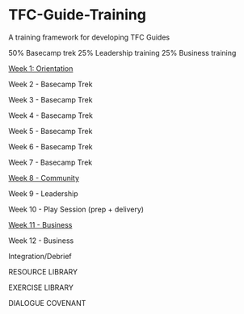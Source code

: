 # TFC-Guide-Training

A training framework for developing TFC Guides

50% Basecamp trek
25% Leadership training
25% Business training

[Week 1: Orientation](https://github.com/NobodyCaribou/TFC-Guide-Training/blob/main/Week%201:%20Orientation)

Week 2 - Basecamp Trek

Week 3 - Basecamp Trek

Week 4 - Basecamp Trek

Week 5 - Basecamp Trek

Week 6 - Basecamp Trek

Week 7 - Basecamp Trek

[Week 8 - Community](https://github.com/NobodyCaribou/TFC-Guide-Training/blob/main/Week%208%20-%20Community)

Week 9 - Leadership

Week 10 - Play Session (prep + delivery)

[Week 11 - Business](https://github.com/NobodyCaribou/TFC-Guide-Training/blob/main/Week%2011:%20Business)

Week 12 - Business

Integration/Debrief

RESOURCE LIBRARY

EXERCISE LIBRARY

DIALOGUE COVENANT

